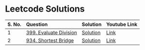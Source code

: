 # Leetcode Solutions

| S. No. | Question                                                                    | Solution                                                                                                                                 | Youtube Link |
|:-------|:----------------------------------------------------------------------------|:-----------------------------------------------------------------------------------------------------------------------------------------|:-------------|
| 1      | [399. Evaluate Division](https://leetcode.com/problems/evaluate-division/)  | [Solution](https://github.com/sidsriedu/LeetcodeSolutions/blob/main/src/main/java/org/leetcode/solutions/EvaluateDivision/Solution.java) | [Link](https://youtu.be/mRj-LYFSJzQ)   |
| 2      | [934. Shortest Bridge](https://leetcode.com/problems/shortest-bridge/)      | [Solution](https://github.com/sidsriedu/LeetcodeSolutions/tree/main/src/main/java/solutions/ShortestBridge) | [Link](https://youtu.be/S06kJr9QBDk)  |
